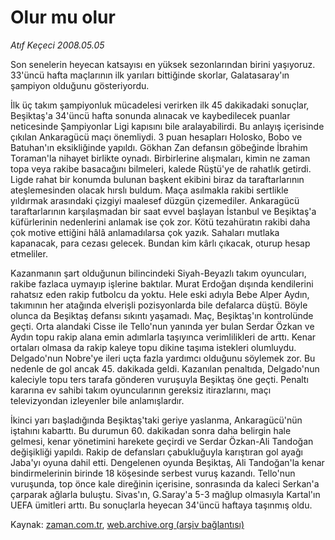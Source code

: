 # Olur mu olur

*Atıf Keçeci 2008.05.05*

<tr><td class="metin" colspan="2" style="padding-top: 20px; padding-left: 5px; padding-right: 10px;">Son senelerin heyecan katsayısı en yüksek sezonlarından birini yaşıyoruz. 33'üncü hafta maçlarının ilk yarıları bittiğinde skorlar, Galatasaray'ın şampiyon olduğunu gösteriyordu.</td></tr><tr><td class="metin" colspan="2" style="padding-top: 20px; padding-left: 5px; padding-right: 10px;"><p> İlk üç takım şampiyonluk mücadelesi verirken ilk 45 dakikadaki sonuçlar, Beşiktaş'a 34'üncü hafta sonunda alınacak ve kaybedilecek puanlar neticesinde Şampiyonlar Ligi kapısını bile aralayabilirdi. Bu anlayış içerisinde çıkılan Ankaragücü maçı önemliydi. 3 puan hesapları Holosko, Bobo ve Batuhan'ın eksikliğinde yapıldı. Gökhan Zan defansın göbeğinde İbrahim Toraman'la nihayet birlikte oynadı. Birbirlerine alışmaları, kimin ne zaman topa veya rakibe basacağını bilmeleri, kalede Rüştü'ye de rahatlık getirdi. Ligde rahat bir konumda bulunan başkent ekibini biraz da taraftarlarının ateşlemesinden olacak hırslı buldum. Maça asılmakla rakibi sertlikle yıldırmak arasındaki çizgiyi maalesef düzgün çizemediler. Ankaragücü taraftarlarının karşılaşmadan bir saat evvel başlayan İstanbul ve Beşiktaş'a küfürlerinin nedenlerini anlamak ise çok zor. Kötü tezahüratın rakibi daha çok motive ettiğini hâlâ anlamadılarsa çok yazık. Sahaları mutlaka kapanacak, para cezası gelecek. Bundan kim kârlı çıkacak, oturup hesap etmeliler.
<p>Kazanmanın şart olduğunun bilincindeki Siyah-Beyazlı takım oyuncuları, rakibe fazlaca uymayıp işlerine baktılar. Murat Erdoğan dışında kendilerini rahatsız eden rakip futbolcu da yoktu. Hele eski adıyla Bebe Alper Aydın, takımının her atağında elverişli pozisyonlarda bile defalarca düştü. Böyle olunca da Beşiktaş defansı sıkıntı yaşamadı. Maç, Beşiktaş'ın kontrolünde geçti. Orta alandaki Cisse ile Tello'nun yanında yer bulan Serdar Özkan ve Aydın topu rakip alana emin adımlarla taşıyınca verimlilikleri de arttı. Kenar ortaları olmasa da rakip kaleye topu dikine taşıma istekleri olumluydu. Delgado'nun Nobre'ye ileri uçta fazla yardımcı olduğunu söylemek zor. Bu nedenle de gol ancak 45. dakikada geldi. Kazanılan penaltıda, Delgado'nun kaleciyle topu ters tarafa gönderen vuruşuyla Beşiktaş öne geçti. Penaltı kararına ev sahibi takım oyuncularının gereksiz itirazlarını, maçı televizyondan izleyenler bile anlamışlardır. 
<p>İkinci yarı başladığında Beşiktaş'taki geriye yaslanma, Ankaragücü'nün iştahını kabarttı. Bu durumun 60. dakikadan sonra daha belirgin hale gelmesi, kenar yönetimini harekete geçirdi ve Serdar Özkan-Ali Tandoğan değişikliği yapıldı. Rakip de defansları çabukluğuyla karıştıran gol ayağı Jaba'yı oyuna dahil etti. Dengelenen oyunda Beşiktaş, Ali Tandoğan'la kenar bindirmelerinin birinde 18 köşesinde serbest vuruş kazandı. Tello'nun vuruşunda, top önce kale direğinin içerisine, sonrasında da kaleci Serkan'a çarparak ağlarla buluştu. Sivas'ın, G.Saray'a 5-3 mağlup olmasıyla Kartal'ın UEFA ümitleri arttı. Bu sonuçlarla heyecan 34'üncü haftaya taşınmış oldu.<br/></p></p></p></td></tr>

Kaynak: [zaman.com.tr](http://zaman.com.tr/yazar.do?yazino=685350), [web.archive.org (arşiv bağlantısı)](http://web.archive.org/web/20080608004725/http://www.zaman.com.tr:80/yazar.do?yazino=685350)
